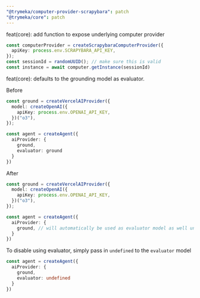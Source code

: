 ```yaml
---
"@trymeka/computer-provider-scrapybara": patch
"@trymeka/core": patch
---
```


feat(core): add function to expose underlying computer provider

```typescript
const computerProvider = createScrapybaraComputerProvider({
  apiKey: process.env.SCRAPYBARA_API_KEY,
});
const sessionId = randomUUID(); // make sure this is valid
const instance = await computer.getInstance(sessionId)
```

feat(core): defaults to the grounding model as evaluator.

Before

```typescript
const ground = createVercelAIProvider({
  model: createOpenAI({
    apiKey: process.env.OPENAI_API_KEY,
  })("o3"),
});

const agent = createAgent({
  aiProvider: {
    ground, 
    evaluator: ground
  }
})
```

After

```typescript
const ground = createVercelAIProvider({
  model: createOpenAI({
    apiKey: process.env.OPENAI_API_KEY,
  })("o3"),
});

const agent = createAgent({
  aiProvider: {
    ground, // will automatically be used as evaluator model as well unless specified
  }
})
```

To disable using evaluator, simply pass in `undefined` to the `evaluator` model

```typescript
const agent = createAgent({
  aiProvider: {
    ground, 
    evaluator: undefined
  }
})
```
